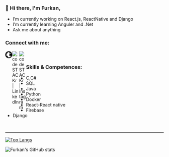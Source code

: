 ### 👋 Hi there, I'm Furkan, 

- I’m currently working on React.js, ReactNative and Django
- I’m currently learning Anguler and .Net
- Ask me about anything


### Connect with me:

[<img align="left" alt="codeSTACKr.com" width="22px" src="https://raw.githubusercontent.com/iconic/open-iconic/master/svg/globe.svg" />](https://furkanerdogan.herokuapp.com)
[<img align="left" alt="codeSTACKr | LinkedIn" width="22px" src="https://cdn.jsdelivr.net/npm/simple-icons@v3/icons/linkedin.svg" />](https://www.linkedin.com/in/furkan-erdo%C4%9Fann)
[<img align="left" alt="codeSTACKr | Instagram" width="22px" src="https://cdn.jsdelivr.net/npm/simple-icons@v3/icons/instagram.svg" />](https://www.instagram.com/furkanerdgn1/)
<br />


### Skills & Competences:

- C,C#
- SQL
- Java
- Python
- Docker
- React-React native
- Firebase
- Django

<br />

---
[![Top Langs](https://github-readme-stats.vercel.app/api/top-langs/?username=furkanerdogan)](https://github.com/anuraghazra/github-readme-stats)
<br />

![Furkan's GitHub stats](https://github-readme-stats.vercel.app/api?username=furkanerdogan&theme=dark&show_icons=true)





